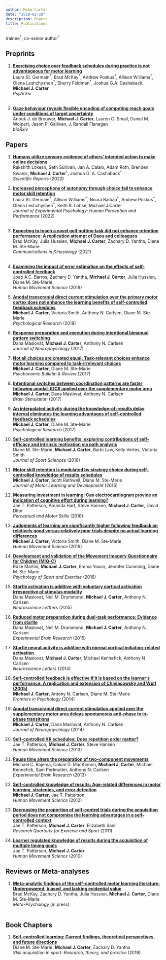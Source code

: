 ```yaml
---
author: Mike Carter
date: "2019-02-28"
description: Papers
title: Publications
---
```


trainee<sup>&ast;</sup>; co-senior author<sup>&dagger;</sup>


## Preprints

1. [**Exercising choice over feedback schedules during practice is not advantageous for motor learning**](https://doi.org/10.31234/osf.io/n52pq)  
Laura St. Germain<sup>&ast;</sup>, Brad McKay<sup>&ast;</sup>, Andrew Poskus<sup>&ast;</sup>, Allison Williams<sup>&ast;</sup>, Olena Leshchyshen<sup>&ast;</sup>, Sherry Feldman<sup>&ast;</sup>, Joshua G.A. Cashaback, **Michael J. Carter**  
*PsyArXiv*  
<i class="fa-solid fa-file-pdf"></i> &nbsp;[<i class="fa-brands fa-github"></i>](https://github.com/cartermaclab/expt_sc-feedback-characteristics)

1. [**Gaze behaviour reveals flexible encoding of competing reach goals under conditions of target uncertainty**](https://doi.org/10.1101/2020.09.02.279414)  
Anouk J. de Brouwer, **Michael J. Carter**, Lauren C. Smail, Daniel M. Wolpert, Jason P. Gallivan, J. Randall Flanagan  
*bioRxiv*  
<i class="fa-solid fa-file-pdf"></i>


## Papers

1. [**Humans utilize sensory evidence of others’ intended action to make online decisions**](https://doi.org/10.1038/s41598-022-12662-y)  
Rakshith Lokesh, Seth Sullivan, Jan A. Calalo, Adam Roth, Brenden Swanik, **Michael J. Carter**<sup>&dagger;</sup>, Joshua G. A. Cashaback<sup>&dagger;</sup>  
*Scientific Reports* (2022)

1. [**Increased perceptions of autonomy through choice fail to enhance motor skill retention**](http://dx.doi.org/10.1037/xhp0000992)  
Laura St. Germain<sup>&ast;</sup>, Allison Williams<sup>&ast;</sup>, Noura Balbaa<sup>&ast;</sup>, Andrew Poskus<sup>&ast;</sup>, Olena Leshchyshen<sup>&ast;</sup>, Keith R. Lohse, Michael J.Carter  
*Journal of Experimental Psychology: Human Perception and Performance* (2022)  
<i class="fa-solid fa-file-pdf"></i> &nbsp;[<i class="fa-brands fa-github"></i>](https://github.com/cartermaclab/expt_explicit-yoked)

1. [**Expecting to teach a novel golf putting task did not enhance retention performance: A replication attempt of Daou and colleagues**](https://doi.org/10.51224/cik.v1i2.39)  
Brad McKay,  Julia Hussien, **Michael J. Carter**, Zachary D. Yantha, Diane M. Ste-Marie  
*Communications in Kinesiology* (2021)  
<i class="fa-solid fa-file-pdf"></i> &nbsp;[<i class="fa-brands fa-github"></i>](https://github.com/cartermaclab/expt_expect-to-teach)

1. [**Examining the impact of error estimation on the effects of self-controlled feedback**](https://doi.org/10.1016/j.humov.2018.12.002)  
Joao A.C. Barros, Zachary D. Yantha, **Michael J. Carter**, Julia Hussien, Diane M. Ste-Marie  
*Human Movement Science* (2019)  
<i class="fa-solid fa-file-pdf"></i>

1. [**Anodal transcranial direct current stimulation over the primary motor cortex does not enhance the learning benefits of self-controlled feedback schedules**](https://doi.org/10.1007/s00426-017-0846-x)  
**Michael J. Carter**, Victoria Smith, Anthony N. Carlsen, Diane M. Ste-Marie  
*Psychological Research* (2018)  
<i class="fa-solid fa-file-pdf"></i>

1. [**Response preparation and execution during intentional bimanual pattern switching**](https://doi.org/10.1152/jn.00323.2017)  
Dana Maslovat, **Michael J. Carter**, Anthony N. Carlsen  
*Journal of Neurophysiology* (2017)  
<i class="fa-solid fa-file-pdf"></i>

1. [**Not all choices are created equal: Task-relevant choices enhance motor learning compared to task-irrelevant choices**](https://doi.org/10.3758/s13423-017-1250-7)  
**Michael J. Carter**, Diane M. Ste-Marie  
*Psychonomic Bulletin & Review* (2017)  
<i class="fa-solid fa-file-pdf"></i>

1. [**Intentional switches between coordination patterns are faster following anodal-tDCS applied over the supplementary motor area**](https://doi.org/10.1016/j.brs.2016.11.002)  
 **Michael J. Carter**, Dana Maslovat, Anthony N. Carlsen  
 *Brain Stimulation* (2017)  
<i class="fa-solid fa-file-pdf"></i>

1. [**An interpolated activity during the knowledge-of-results delay interval eliminates the learning advantages of self-controlled feedback schedules**](https://doi.org/10.1007/s00426-016-0757-2)  
**Michael J. Carter**, Diane M. Ste-Marie  
*Psychological Research* (2017)  
<i class="fa-solid fa-file-pdf"></i>

1. [**Self-controlled learning benefits: exploring contributions of self-efficacy and intrinsic motivation via path analysis**](https://doi.org/10.1080/02640414.2015.1130236)  
Diane M. Ste-Marie, **Michael J. Carter**, Barbi Law, Kelly Vertes, Victoria Smith  
*Journal of Sport Sciences* (2016)  
<i class="fa-solid fa-file-pdf"></i>

1. [**Motor skill retention is modulated by strategy choice during self-controlled knowledge of results schedules**](https://doi.org/10.1123/jmld.2015-0023)  
**Michael J. Carter**, Scott Rathwell, Diane M. Ste-Marie  
*Journal of Motor Learning and Development* (2016)  
<i class="fa-solid fa-file-pdf"></i>

1. [**Measuring investment in learning: Can electrocardiogram provide an indication of cognitive effort during learning?**](https://doi.org/10.1177/0031512516633348)  
Jae T. Patterson, Amanda Hart, Steve Hansen, **Michael J. Carter**, David Ditor  
*Perceptual and Motor Skills* (2016)  
<i class="fa-solid fa-file-pdf"></i>

1. [**Judgments of learning are significantly higher following feedback on relatively good versus relatively poor trials despite no actual learning differences**](https://doi.org/10.1016/j.humov.2015.11.006)  
**Michael J. Carter**, Victoria Smith, Diane M. Ste-Marie  
*Human Movement Science* (2016)  
<i class="fa-solid fa-file-pdf"></i>

1. [**Development and validation of the Movement Imagery Questionnaire for Children (MIQ-C)**](https://doi.org/10.1016/j.psychsport.2015.08.008)  
Rose Martini, **Michael J. Carter**, Emma Yoxon, Jennifer Cumming, Diane M. Ste-Marie  
*Psychology of Sport and Exercise* (2016)  
<i class="fa-solid fa-file-pdf"></i>

1. [**Startle activation is additive with voluntary cortical activation irrespective of stimulus modality**](https://doi.org/10.1016/j.neulet.2015.08.053)  
Dana Maslovat, Neil M. Drummond, **Michael J. Carter**, Anthony N. Carlsen  
*Neuroscience Lettters* (2015)  
<i class="fa-solid fa-file-pdf"></i>

1. [**Reduced motor preparation during dual-task performance: Evidence from startle**](https://doi.org/10.1007/s00221-015-4340-7)  
Dana Maslovat, Neil M. Drummond, **Michael J. Carter**, Anthony N. Carlsen  
*Experimental Brain Research* (2015)  
<i class="fa-solid fa-file-pdf"></i>

1. [**Startle neural activity is additive with normal cortical initiation-related activation**](https://doi.org/10.1016/j.neulet.2013.11.009)  
Dana Maslovat, **Michael J. Carter**, Michael Kennefick, Anthony N Carlsen  
*Neuroscience Letters* (2014)  
<i class="fa-solid fa-file-pdf"></i>

1. [**Self-controlled feedback is effective if it is based on the learner’s performance: A replication and extension of Chiviacowsky and Wulf (2005)**](https://doi.org/10.3389/fpsyg.2014.01325)  
**Michael J. Carter**, Antony N. Carlsen, Diane M. Ste-Marie  
*Frontiers in Psychology* (2014)  
<i class="fa-solid fa-file-pdf"></i>

1. [**Anodal transcranial direct current stimulation applied over the supplementary motor area delays spontaneous anti-phase to in-phase transitions**](https://doi.org/10.1152/jn.00662.2014)  
**Michael J. Carter**, Dana Maslovat, Anthony N. Carlsen  
*Journal of Neurophysiology* (2014)  
<i class="fa-solid fa-file-pdf"></i>

1. [**Self-controlled KR schedules: Does repetition order matter?**](https://doi.org/10.1016/j.humov.2013.03.005)  
Jae T. Patterson, **Michael J. Carter**, Steve Hansen  
*Human Movement Science* (2013)  
<i class="fa-solid fa-file-pdf"></i>

1. [**Pause time alters the preparation of two-component movements**](https://doi.org/10.1007/s00221-013-3670-6)  
Michael C. Bajema, Colum D. MacKinnon, **Michael J. Carter**, Michael Kennefick, Sam Perlmutter, Anthony N. Carlsen  
*Experimental Brain Research* (2013)  
<i class="fa-solid fa-file-pdf"></i>

1. [**Self-controlled knowledge of results: Age-related differences in motor learning, strategies, and error detection**](https://doi.org/10.1016/j.humov.2012.07.008)  
**Michael J. Carter**, Jae T. Patterson  
*Human Movement Science* (2012)  
<i class="fa-solid fa-file-pdf"></i>

1. [**Decreasing the proportion of self-control trials during the acquisition period does not compromise the learning advantages in a self-controlled context**](https://doi.org/10.1080/02701367.2011.10599799)  
Jae T. Patterson, **Michael J. Carter**, Elizabeth Sanli  
*Research Quarterly for Exercise and Sport* (2011)  
<i class="fa-solid fa-file-pdf"></i>

1. [**Learner regulated knowledge of results during the acquisition of multiple timing goals**](https://doi.org/10.1016/j.humov.2009.12.003)  
Jae T. Patterson, **Michael J. Carter**  
*Human Movement Science* (2010)  
<i class="fa-solid fa-file-pdf"></i>


## Reviews or Meta-analyses

1. [**Meta-analytic findings of the self-controlled motor learning literature: Underpowered, biased, and lacking evidential value**](https://doi.org/10.31234/osf.io/8d3nb)  
Brad McKay, Zachary D. Yantha, Julia Hussien, **Michael J. Carter**, Diane M. Ste-Marie  
*Meta-Psychology* (in press)  
<i class="fa-solid fa-file-pdf"></i> &nbsp;[<i class="fa-brands fa-github"></i>](https://github.com/cartermaclab/proj_sc-meta-analysis)


## Book Chapters

1. [**Self-controlled learning: Current findings, theoretical perspectives, and future directions**](https://doi.org/10.4324/9781351189750)  
Diane M. Ste-Marie, **Michael J. Carter**, Zachary D. Yantha  
*Skill acquisition in sport: Research, theory, and practice* (2019)  
<i class="fa-solid fa-file-pdf"></i>



